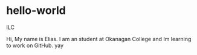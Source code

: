 # hello-world
ILC 

Hi, My name is Elias. I am an student at Okanagan College and Im learning to work on GitHub. yay
